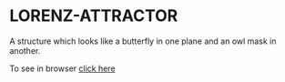 # LORENZ-ATTRACTOR
A structure which looks like a butterfly in one plane and an owl mask in another. 

To see in browser [click here](https://akashmeshram.github.io/Lorenz-Attractor)
